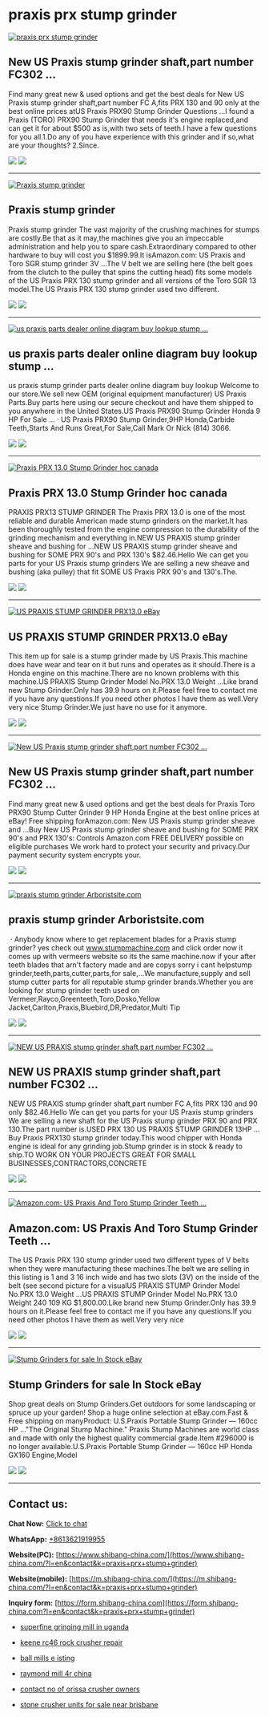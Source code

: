 # praxis prx stump grinder

<a href="https://swt.shibang-china.com/?l=en&img&k=praxis+prx+stump+grinder" target="_blank">![praxis prx stump grinder](http://static.shibang-china.com/all-800x300/305.jpg)</a>

## New US Praxis stump grinder shaft,part number FC302 …
Find many great new &amp; used options and get the best deals for New US Praxis stump grinder shaft,part number FC A,fits PRX 130 and 90 only at the best online prices atUS Praxis PRX90 Stump Grinder Questions …I found a Praxis (TORO) PRX90 Stump Grinder that needs it's engine replaced,and can get it for about $500 as is,with two sets of teeth.I have a few questions for you all.1.Do any of you have experience with this grinder and if so,what are your thoughts? 2.Since.


<a href="https://whatsapp.shibangsoft.com/WhatsApp.php" target="_blank" title="WhatsApp">![](http://static.shibang-china.com/icon/whatsapp.png)</a> <a href="https://swt.shibang-china.com/?l=en&icon&k=praxis+prx+stump+grinder" target="_blank">![](http://static.shibang-china.com/icon/chat-en.png)</a>

---

<a href="https://swt.shibang-china.com/?l=en&img&k=praxis+prx+stump+grinder" target="_blank">![Praxis stump grinder](http://static.shibang-china.com/all-800x300/1329.jpg)</a>

## Praxis stump grinder
Praxis stump grinder The vast majority of the crushing machines for stumps are costly.Be that as it may,the machines give you an impeccable administration and help you to spare cash.Extraordinary compared to other hardware to buy will cost you $1899.99.It isAmazon.com: US Praxis and Toro SGR stump grinder 3V …The V belt we are selling here (the belt goes from the clutch to the pulley that spins the cutting head) fits some models of the US Praxis PRX 130 stump grinder and all versions of the Toro SGR 13 model.The US Praxis PRX 130 stump grinder used two different.


<a href="https://whatsapp.shibangsoft.com/WhatsApp.php" target="_blank" title="WhatsApp">![](http://static.shibang-china.com/icon/whatsapp.png)</a> <a href="https://swt.shibang-china.com/?l=en&icon&k=praxis+prx+stump+grinder" target="_blank">![](http://static.shibang-china.com/icon/chat-en.png)</a>

---

<a href="https://swt.shibang-china.com/?l=en&img&k=praxis+prx+stump+grinder" target="_blank">![us praxis parts dealer online diagram buy lookup stump …](http://static.shibang-china.com/all-800x300/1385.jpg)</a>

## us praxis parts dealer online diagram buy lookup stump …
us praxis stump grinder parts dealer online diagram buy lookup Welcome to our store.We sell new OEM (original equipment manufacturer) US Praxis Parts.Buy parts here using our secure checkout and have them shipped to you anywhere in the United States.US Praxis PRX90 Stump Grinder Honda 9 HP For Sale …&nbsp;&#0183;&#32;US Praxis PRX90 Stump Grinder,9HP Honda,Carbide Teeth,Starts And Runs Great,For Sale,Call Mark Or Nick (814) 3066.


<a href="https://whatsapp.shibangsoft.com/WhatsApp.php" target="_blank" title="WhatsApp">![](http://static.shibang-china.com/icon/whatsapp.png)</a> <a href="https://swt.shibang-china.com/?l=en&icon&k=praxis+prx+stump+grinder" target="_blank">![](http://static.shibang-china.com/icon/chat-en.png)</a>

---

<a href="https://swt.shibang-china.com/?l=en&img&k=praxis+prx+stump+grinder" target="_blank">![Praxis PRX 13.0 Stump Grinder hoc canada](http://static.shibang-china.com/all-800x300/1130.jpg)</a>

## Praxis PRX 13.0 Stump Grinder hoc canada
PRAXIS PRX13 STUMP GRINDER The Praxis PRX 13.0 is one of the most reliable and durable American made stump grinders on the market.It has been thoroughly tested from the engine compression to the durability of the grinding mechanism and everything in.NEW US PRAXIS stump grinder sheave and bushing for …NEW US PRAXIS stump grinder sheave and bushing for SOME PRX 90's and PRX 130's $82.46.Hello We can get you parts for your US Praxis stump grinders We are selling a new sheave and bushing (aka pulley) that fit SOME US Praxis PRX 90's and 130's.The.


<a href="https://whatsapp.shibangsoft.com/WhatsApp.php" target="_blank" title="WhatsApp">![](http://static.shibang-china.com/icon/whatsapp.png)</a> <a href="https://swt.shibang-china.com/?l=en&icon&k=praxis+prx+stump+grinder" target="_blank">![](http://static.shibang-china.com/icon/chat-en.png)</a>

---

<a href="https://swt.shibang-china.com/?l=en&img&k=praxis+prx+stump+grinder" target="_blank">![US PRAXIS STUMP GRINDER PRX13.0 eBay](http://static.shibang-china.com/all-800x300/186.jpg)</a>

## US PRAXIS STUMP GRINDER PRX13.0 eBay
This item up for sale is a stump grinder made by US Praxis.This machine does have wear and tear on it but runs and operates as it should.There is a Honda engine on this machine.There are no known problems with this machine.US PRAXIS Stump Grinder Model No.PRX 13.0 Weight …Like brand new Stump Grinder.Only has 39.9 hours on it.Please feel free to contact me if you have any questions.If you need other photos I have them as well.Very very nice Stump Grinder.We just have no use for it anymore.


<a href="https://whatsapp.shibangsoft.com/WhatsApp.php" target="_blank" title="WhatsApp">![](http://static.shibang-china.com/icon/whatsapp.png)</a> <a href="https://swt.shibang-china.com/?l=en&icon&k=praxis+prx+stump+grinder" target="_blank">![](http://static.shibang-china.com/icon/chat-en.png)</a>

---

<a href="https://swt.shibang-china.com/?l=en&img&k=praxis+prx+stump+grinder" target="_blank">![New US Praxis stump grinder shaft,part number FC302 …](http://static.shibang-china.com/all-800x300/317.jpg)</a>

## New US Praxis stump grinder shaft,part number FC302 …
Find many great new &amp; used options and get the best deals for Praxis Toro PRX90 Stump Cutter Grinder 9 HP Honda Engine at the best online prices at eBay! Free shipping forAmazon.com: New US Praxis stump grinder sheave and …Buy New US Praxis stump grinder sheave and bushing for SOME PRX 90's and PRX 130's: Controls Amazon.com FREE DELIVERY possible on eligible purchases We work hard to protect your security and privacy.Our payment security system encrypts your.


<a href="https://whatsapp.shibangsoft.com/WhatsApp.php" target="_blank" title="WhatsApp">![](http://static.shibang-china.com/icon/whatsapp.png)</a> <a href="https://swt.shibang-china.com/?l=en&icon&k=praxis+prx+stump+grinder" target="_blank">![](http://static.shibang-china.com/icon/chat-en.png)</a>

---

<a href="https://swt.shibang-china.com/?l=en&img&k=praxis+prx+stump+grinder" target="_blank">![praxis stump grinder Arboristsite.com](http://static.shibang-china.com/all-800x300/860.jpg)</a>

## praxis stump grinder Arboristsite.com
&nbsp;&#0183;&#32;Anybody know where to get replacement blades for a Praxis stump grinder? yes check out www.stumpmachine.com and click order now it comes up with vermeers website so its the same machine.now if your after teeth blades that arn't factory made and are copys sorry i cant helpstump grinder,teeth,parts,cutter,parts,for sale,…We manufacture,supply and sell stump cutter parts for all reputable stump grinder brands.Whether you are looking for stump grinder teeth used on Vermeer,Rayco,Greenteeth,Toro,Dosko,Yellow Jacket,Carlton,Praxis,Bluebird,DR,Predator,Multi Tip


<a href="https://whatsapp.shibangsoft.com/WhatsApp.php" target="_blank" title="WhatsApp">![](http://static.shibang-china.com/icon/whatsapp.png)</a> <a href="https://swt.shibang-china.com/?l=en&icon&k=praxis+prx+stump+grinder" target="_blank">![](http://static.shibang-china.com/icon/chat-en.png)</a>

---

<a href="https://swt.shibang-china.com/?l=en&img&k=praxis+prx+stump+grinder" target="_blank">![NEW US PRAXIS stump grinder shaft,part number FC302 …](http://static.shibang-china.com/all-800x300/400.jpg)</a>

## NEW US PRAXIS stump grinder shaft,part number FC302 …
NEW US PRAXIS stump grinder shaft,part number FC A,fits PRX 130 and 90 only $82.46.Hello We can get you parts for your US Praxis stump grinders We are selling a new shaft for the US Praxis stump grinder PRX 90 and PRX 130.The part number is.USED PRX 130 US PRAXIS STUMP GRINDER 13HP …Buy Praxis PRX130 stump grinder today.This wood chipper with Honda engine is ideal for any grinding job.Stump grinder is in stock &amp; ready to ship.TO WORK ON YOUR PROJECTS GREAT FOR SMALL BUSINESSES,CONTRACTORS,CONCRETE


<a href="https://whatsapp.shibangsoft.com/WhatsApp.php" target="_blank" title="WhatsApp">![](http://static.shibang-china.com/icon/whatsapp.png)</a> <a href="https://swt.shibang-china.com/?l=en&icon&k=praxis+prx+stump+grinder" target="_blank">![](http://static.shibang-china.com/icon/chat-en.png)</a>

---

<a href="https://swt.shibang-china.com/?l=en&img&k=praxis+prx+stump+grinder" target="_blank">![Amazon.com: US Praxis And Toro Stump Grinder Teeth …](http://static.shibang-china.com/all-800x300/831.jpg)</a>

## Amazon.com: US Praxis And Toro Stump Grinder Teeth …
The US Praxis PRX 130 stump grinder used two different types of V belts when they were manufacturing these machines.The belt we are selling in this listing is 1 and 3 16 inch wide and has two slots (3V) on the inside of the belt (see second picture for a visualUS PRAXIS STUMP Grinder Model No.PRX 13.0 Weight …US PRAXIS STUMP Grinder Model No.PRX 13.0 Weight 240 109 KG $1,800.00.Like brand new Stump Grinder.Only has 39.9 hours on it.Please feel free to contact me if you have any questions.If you need other photos I have them as well.Very very nice


<a href="https://whatsapp.shibangsoft.com/WhatsApp.php" target="_blank" title="WhatsApp">![](http://static.shibang-china.com/icon/whatsapp.png)</a> <a href="https://swt.shibang-china.com/?l=en&icon&k=praxis+prx+stump+grinder" target="_blank">![](http://static.shibang-china.com/icon/chat-en.png)</a>

---

<a href="https://swt.shibang-china.com/?l=en&img&k=praxis+prx+stump+grinder" target="_blank">![Stump Grinders for sale In Stock eBay](http://static.shibang-china.com/all-800x300/517.jpg)</a>

## Stump Grinders for sale In Stock eBay
Shop great deals on Stump Grinders.Get outdoors for some landscaping or spruce up your garden! Shop a huge online selection at eBay.com.Fast &amp; Free shipping on manyProduct: U.S.Praxis Portable Stump Grinder — 160cc HP …&quot;The Original Stump Machine.&quot; Praxis Stump Machines are world class and made with only the highest quality commercial grade.Item #296000 is no longer available.U.S.Praxis Portable Stump Grinder — 160cc HP Honda GX160 Engine,Model


<a href="https://whatsapp.shibangsoft.com/WhatsApp.php" target="_blank" title="WhatsApp">![](http://static.shibang-china.com/icon/whatsapp.png)</a> <a href="https://swt.shibang-china.com/?l=en&icon&k=praxis+prx+stump+grinder" target="_blank">![](http://static.shibang-china.com/icon/chat-en.png)</a>

---
## Contact us:

**Chat Now:** [Click to chat](https://swt.shibang-china.com?l=en&contact&k=praxis+prx+stump+grinder)

**WhatsApp:**  [+8613621919955](https://whatsapp.shibangsoft.com/WhatsApp.php)

**Website(PC):** [https://www.shibang-china.com/](https://www.shibang-china.com/?l=en&contact&k=praxis+prx+stump+grinder)

**Website(mobile):** [https://m.shibang-china.com/](https://m.shibang-china.com/?l=en&contact&k=praxis+prx+stump+grinder)

**Inquiry form:** [https://form.shibang-china.com](https://form.shibang-china.com?l=en&contact&k=praxis+prx+stump+grinder)

* [superfine gringing mill in uganda](../140/superfine%20gringing%20mill%20in%20uganda.md)

* [keene rc46 rock crusher repair](../129/keene%20rc46%20rock%20crusher%20repair.md)

* [ball mills e isting](../133/ball%20mills%20e%20isting.md)

* [raymond mill 4r china](../135/raymond%20mill%204r%20china.md)

* [contact no of orissa crusher owners](../126/contact%20no%20of%20orissa%20crusher%20owners.md)

* [stone crusher units for sale near brisbane](../130/stone%20crusher%20units%20for%20sale%20near%20brisbane.md)